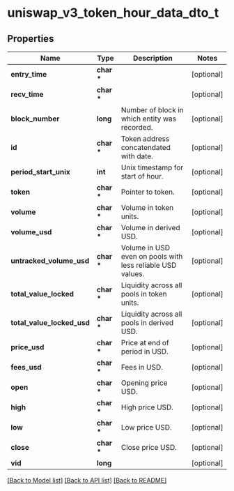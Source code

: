 # uniswap_v3_token_hour_data_dto_t

## Properties
Name | Type | Description | Notes
------------ | ------------- | ------------- | -------------
**entry_time** | **char \*** |  | [optional] 
**recv_time** | **char \*** |  | [optional] 
**block_number** | **long** | Number of block in which entity was recorded. | [optional] 
**id** | **char \*** | Token address concatendated with date. | [optional] 
**period_start_unix** | **int** | Unix timestamp for start of hour. | [optional] 
**token** | **char \*** | Pointer to token. | [optional] 
**volume** | **char \*** | Volume in token units. | [optional] 
**volume_usd** | **char \*** | Volume in derived USD. | [optional] 
**untracked_volume_usd** | **char \*** | Volume in USD even on pools with less reliable USD values. | [optional] 
**total_value_locked** | **char \*** | Liquidity across all pools in token units. | [optional] 
**total_value_locked_usd** | **char \*** | Liquidity across all pools in derived USD. | [optional] 
**price_usd** | **char \*** | Price at end of period in USD. | [optional] 
**fees_usd** | **char \*** | Fees in USD. | [optional] 
**open** | **char \*** | Opening price USD. | [optional] 
**high** | **char \*** | High price USD. | [optional] 
**low** | **char \*** | Low price USD. | [optional] 
**close** | **char \*** | Close price USD. | [optional] 
**vid** | **long** |  | [optional] 

[[Back to Model list]](../README.md#documentation-for-models) [[Back to API list]](../README.md#documentation-for-api-endpoints) [[Back to README]](../README.md)



